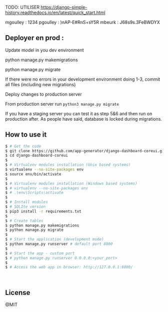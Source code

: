 TODO: UTILISER https://django-simple-history.readthedocs.io/en/latest/quick_start.html

mgoulley : 1234
pgoulley : )nAP-E#RnS+sY5R
mbeurk : J68s9s.3FeBWDYX


## Deployer en prod :
Update model in you dev environment

python manage.py makemigrations

python manage.py migrate

If there were no errors in your development environment doing 1-3, commit all files (including new migrations)

Deploy changes to production server

From production server run `python3 manage.py migrate`

If you have a staging server you can test it as step 5&6 and then run on production after. As people have said, database is locked during migrations.

## How to use it

```bash
$ # Get the code
$ git clone https://github.com/app-generator/django-dashboard-coreui.git
$ cd django-dashboard-coreui
$
$ # Virtualenv modules installation (Unix based systems)
$ virtualenv --no-site-packages env
$ source env/bin/activate
$
$ # Virtualenv modules installation (Windows based systems)
$ # virtualenv --no-site-packages env
$ # .\env\Scripts\activate
$
$ # Install modules
$ # SQLIte version
$ pip3 install -r requirements.txt
$
$ # Create tables
$ python manage.py makemigrations
$ python manage.py migrate
$
$ # Start the application (development mode)
$ python manage.py runserver # default port 8000
$
$ # Start the app - custom port
$ # python manage.py runserver 0.0.0.0:<your_port>
$
$ # Access the web app in browser: http://127.0.0.1:8000/
```

<br />


## License

@MIT
